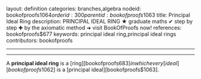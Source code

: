 layout: definition
categories: branches,algebra
nodeid: bookofproofs$1064
orderid: 300
parentid: bookofproofs$1063
title: Principal Ideal Ring
description: PRINCIPAL IDEAL RING ★ graduate maths ✔ step by step ✚ by the axiomatic method ➜ visit BookOfProofs now!
references: bookofproofs$677
keywords: principal ideal ring,principal ideal rings
contributors: bookofproofs

---


---

A **principal ideal ring** is a [ring][bookofproofs$683] in which every [ideal][bookofproofs$1062] is a [principal ideal][bookofproofs$1063].